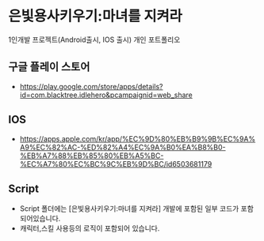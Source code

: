 # 은빛용사키우기:마녀를 지켜라
1인개발 프로젝트(Android출시, IOS 출시)
개인 포트폴리오

## 구글 플레이 스토어
- https://play.google.com/store/apps/details?id=com.blacktree.idlehero&pcampaignid=web_share
## IOS
- https://apps.apple.com/kr/app/%EC%9D%80%EB%B9%9B%EC%9A%A9%EC%82%AC-%ED%82%A4%EC%9A%B0%EA%B8%B0-%EB%A7%88%EB%85%80%EB%A5%BC-%EC%A7%80%EC%BC%9C%EB%9D%BC/id6503681179
## Script
- Script 폴더에는 [은빛용사키우기:마녀를 지켜라] 개발에 포함된 일부 코드가 포함되어있습니다.
- 캐릭터,스킬 사용등의 로직이 포함되어 있습니다.
